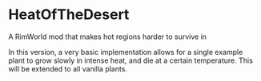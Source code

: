 # HeatOfTheDesert
A RimWorld mod that makes hot regions harder to survive in

In this version, a very basic implementation allows for a single example plant to grow slowly in intense heat, and die at a certain temperature. This will be extended to all vanilla plants. 

